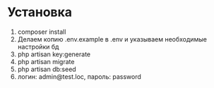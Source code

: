 <h1>Установка</h1>
<ol>
    <li>composer install</li>
    <li>Делаем копию .env.example в .env и указываем необходимые настройки бд</li>
    <li>php artisan key:generate</li>
    <li>php artisan migrate</li>
    <li>php artisan db:seed</li>
    <li>логин: admin@test.loc, пароль: password</li>
</ol>